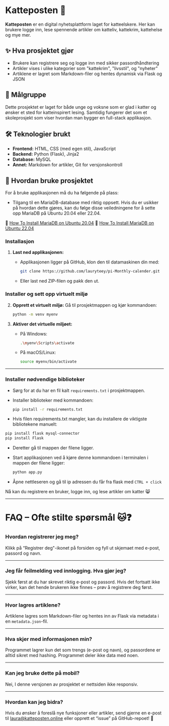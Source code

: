 # Katteposten 🐾

**Katteposten** er en digital nyhetsplattform laget for katteelskere. Her kan brukere logge inn, lese spennende artikler om katteliv, kattekrim, kattehelse og mye mer. 

## ✨ Hva prosjektet gjør

- Brukere kan registrere seg og logge inn med sikker passordhåndtering
- Artikler vises i ulike kategorier som "kattekrim", "livsstil", og "nyheter"
- Artiklene er lagret som Markdown-filer og hentes dynamisk via Flask og JSON

## 🎯 Målgruppe

Dette prosjektet er laget for både unge og voksne som er glad i katter og ønsker et sted for katteinspirert lesing. Samtidig fungerer det som et skoleprosjekt som viser hvordan man bygger en full-stack applikasjon.

## 🛠️ Teknologier brukt

- **Frontend:** HTML, CSS (med egen stil), JavaScript
- **Backend:** Python (Flask), Jinja2
- **Database:** MySQL
- **Annet:** Markdown for artikler, Git for versjonskontroll

## 🚀 Hvordan bruke prosjektet

For å bruke applikasjonen må du ha følgende på plass:

- Tilgang til en MariaDB-database med riktig oppsett. Hvis du er usikker på hvordan dette gjøres, kan du følge disse veiledningene for å sette opp MariaDB på Ubuntu 20.04 eller 22.04.
  
📍  [How To Install MariaDB on Ubuntu 20.04](https://www.digitalocean.com/community/tutorials/how-to-install-mariadb-on-ubuntu-20-04)
📍 [How To Install MariaDB on Ubuntu 22.04](https://www.digitalocean.com/community/tutorials/how-to-install-mariadb-on-ubuntu-22-04)

  

### **Installasjon**
1. **Last ned applikasjonen:**
   - Applikasjonen ligger på GitHub, klon den til datamaskinen din med:

     ```bash
     git clone https://github.com/lauryteey/pi-Monthly-calender.git
     ```
   - Eller last ned ZIP-filen og pakk den ut.

### **Installer og sett opp virtuelt miljø**

2. **Opprett et virtuelt miljø:**
   Gå til prosjektmappen og kjør kommandoen:

     ```bash
     python -m venv myenv
     ```

3. **Aktiver det virtuelle miljøet:**
   - På Windows:

     ```bash
     .\myenv\Scripts\activate
     ```

   - På macOS/Linux:
     ```bash
     source myenv/bin/activate
     ```

---

### **Installer nødvendige biblioteker**

- Sørg for at du har en fil kalt `requirements.txt` i prosjektmappen.
- Installer biblioteker med kommandoen:

   ```bash
   pip install -r requirements.txt
   ````
- Hvis filen requirements.txt mangler, kan du installere de viktigste bibliotekene manuelt:

````bash
pip install flask mysql-connector
pip install Flask
````
   - Deretter gå til mappen der filene ligger.
   - Start applikasjonen ved å kjøre denne kommandoen i terminalen i mappen der filene ligger:

     ```bash
     python app.py
     ```
     
   - Åpne nettleseren og gå til ip adressen du får fra flask med ````CTRL + click````

 Nå kan du registrere en bruker, logge inn, og lese artikler om katter 😸


 
---

# FAQ – Ofte stilte spørsmål 🐱❓

### Hvordan registrerer jeg meg?
Klikk på “Registrer deg"-ikonet på forsiden og fyll ut skjemaet med e-post, passord og navn.

---

### Jeg får feilmelding ved innlogging. Hva gjør jeg?
Sjekk først at du har skrevet riktig e-post og passord. Hvis det fortsatt ikke virker, kan det hende brukeren ikke finnes – prøv å registrere deg først.

---

### Hvor lagres artiklene?
Artiklene lagres som Markdown-filer og hentes inn av Flask via metadata i en `metadata.json`-fil.

---

### Hva skjer med informasjonen min?
Programmet lagrer kun det som trengs (e-post og navn), og passordene er alltid sikret med hashing. Programmet deler ikke data med noen.

---

### Kan jeg bruke dette på mobil?
Nei, I denne versjonen av prosjektet er nettsiden ikke responsiv. 

---

### Hvordan kan jeg bidra?
Hvis du ønsker å foreslå nye funksjoner eller artikler, send gjerne en e-post til [laura@katteposten.online](mailto:laura@katteposten.online) eller opprett et “issue” på GitHub-repoet! 🌸




